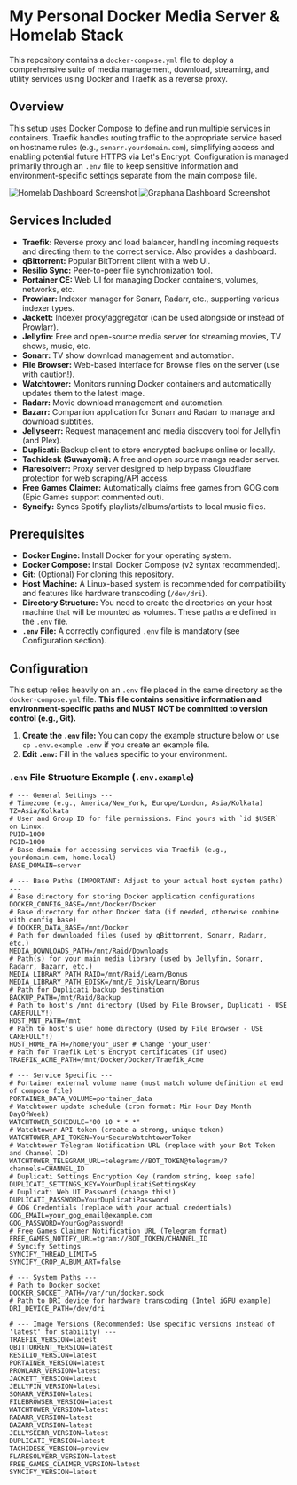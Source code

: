 # My Personal Docker Media Server & Homelab Stack

This repository contains a `docker-compose.yml` file to deploy a comprehensive suite of media management, download, streaming, and utility services using Docker and Traefik as a reverse proxy.

## Overview

This setup uses Docker Compose to define and run multiple services in containers. Traefik handles routing traffic to the appropriate service based on hostname rules (e.g., `sonarr.yourdomain.com`), simplifying access and enabling potential future HTTPS via Let's Encrypt. Configuration is managed primarily through an `.env` file to keep sensitive information and environment-specific settings separate from the main compose file.

![Homelab Dashboard Screenshot](/.github/assessts/screenshot.png)
![Graphana Dashboard Screenshot](/.github/assessts/graphana.png)

## Services Included

* **Traefik:** Reverse proxy and load balancer, handling incoming requests and directing them to the correct service. Also provides a dashboard.
* **qBittorrent:** Popular BitTorrent client with a web UI.
* **Resilio Sync:** Peer-to-peer file synchronization tool.
* **Portainer CE:** Web UI for managing Docker containers, volumes, networks, etc.
* **Prowlarr:** Indexer manager for Sonarr, Radarr, etc., supporting various indexer types.
* **Jackett:** Indexer proxy/aggregator (can be used alongside or instead of Prowlarr).
* **Jellyfin:** Free and open-source media server for streaming movies, TV shows, music, etc.
* **Sonarr:** TV show download management and automation.
* **File Browser:** Web-based interface for Browse files on the server (use with caution!).
* **Watchtower:** Monitors running Docker containers and automatically updates them to the latest image.
* **Radarr:** Movie download management and automation.
* **Bazarr:** Companion application for Sonarr and Radarr to manage and download subtitles.
* **Jellyseerr:** Request management and media discovery tool for Jellyfin (and Plex).
* **Duplicati:** Backup client to store encrypted backups online or locally.
* **Tachidesk (Suwayomi):** A free and open source manga reader server.
* **Flaresolverr:** Proxy server designed to help bypass Cloudflare protection for web scraping/API access.
* **Free Games Claimer:** Automatically claims free games from GOG.com (Epic Games support commented out).
* **Syncify:** Syncs Spotify playlists/albums/artists to local music files.

## Prerequisites

* **Docker Engine:** Install Docker for your operating system.
* **Docker Compose:** Install Docker Compose (v2 syntax recommended).
* **Git:** (Optional) For cloning this repository.
* **Host Machine:** A Linux-based system is recommended for compatibility and features like hardware transcoding (`/dev/dri`).
* **Directory Structure:** You need to create the directories on your host machine that will be mounted as volumes. These paths are defined in the `.env` file.
* **`.env` File:** A correctly configured `.env` file is mandatory (see Configuration section).

## Configuration

This setup relies heavily on an `.env` file placed in the same directory as the `docker-compose.yml` file. **This file contains sensitive information and environment-specific paths and MUST NOT be committed to version control (e.g., Git).**

1.  **Create the `.env` file:** You can copy the example structure below or use `cp .env.example .env` if you create an example file.
2.  **Edit `.env`:** Fill in the values specific to your environment.

### `.env` File Structure Example (`.env.example`)

```dotenv
# --- General Settings ---
# Timezone (e.g., America/New_York, Europe/London, Asia/Kolkata)
TZ=Asia/Kolkata
# User and Group ID for file permissions. Find yours with `id $USER` on Linux.
PUID=1000
PGID=1000
# Base domain for accessing services via Traefik (e.g., yourdomain.com, home.local)
BASE_DOMAIN=server

# --- Base Paths (IMPORTANT: Adjust to your actual host system paths) ---
# Base directory for storing Docker application configurations
DOCKER_CONFIG_BASE=/mnt/Docker/Docker
# Base directory for other Docker data (if needed, otherwise combine with config base)
# DOCKER_DATA_BASE=/mnt/Docker
# Path for downloaded files (used by qBittorrent, Sonarr, Radarr, etc.)
MEDIA_DOWNLOADS_PATH=/mnt/Raid/Downloads
# Path(s) for your main media library (used by Jellyfin, Sonarr, Radarr, Bazarr, etc.)
MEDIA_LIBRARY_PATH_RAID=/mnt/Raid/Learn/Bonus
MEDIA_LIBRARY_PATH_EDISK=/mnt/E_Disk/Learn/Bonus
# Path for Duplicati backup destination
BACKUP_PATH=/mnt/Raid/Backup
# Path to host's /mnt directory (Used by File Browser, Duplicati - USE CAREFULLY!)
HOST_MNT_PATH=/mnt
# Path to host's user home directory (Used by File Browser - USE CAREFULLY!)
HOST_HOME_PATH=/home/your_user # Change 'your_user'
# Path for Traefik Let's Encrypt certificates (if used)
TRAEFIK_ACME_PATH=/mnt/Docker/Docker/Traefik_Acme

# --- Service Specific ---
# Portainer external volume name (must match volume definition at end of compose file)
PORTAINER_DATA_VOLUME=portainer_data
# Watchtower update schedule (cron format: Min Hour Day Month DayOfWeek)
WATCHTOWER_SCHEDULE="00 10 * * *"
# Watchtower API token (create a strong, unique token)
WATCHTOWER_API_TOKEN=YourSecureWatchtowerToken
# Watchtower Telegram Notification URL (replace with your Bot Token and Channel ID)
WATCHTOWER_TELEGRAM_URL=telegram://BOT_TOKEN@telegram/?channels=CHANNEL_ID
# Duplicati Settings Encryption Key (random string, keep safe)
DUPLICATI_SETTINGS_KEY=YourDuplicatiSettingsKey
# Duplicati Web UI Password (change this!)
DUPLICATI_PASSWORD=YourDuplicatiPassword
# GOG Credentials (replace with your actual credentials)
GOG_EMAIL=your_gog_email@example.com
GOG_PASSWORD=YourGogPassword!
# Free Games Claimer Notification URL (Telegram format)
FREE_GAMES_NOTIFY_URL=tgram://BOT_TOKEN/CHANNEL_ID
# Syncify Settings
SYNCIFY_THREAD_LIMIT=5
SYNCIFY_CROP_ALBUM_ART=false

# --- System Paths ---
# Path to Docker socket
DOCKER_SOCKET_PATH=/var/run/docker.sock
# Path to DRI device for hardware transcoding (Intel iGPU example)
DRI_DEVICE_PATH=/dev/dri

# --- Image Versions (Recommended: Use specific versions instead of 'latest' for stability) ---
TRAEFIK_VERSION=latest
QBITTORRENT_VERSION=latest
RESILIO_VERSION=latest
PORTAINER_VERSION=latest
PROWLARR_VERSION=latest
JACKETT_VERSION=latest
JELLYFIN_VERSION=latest
SONARR_VERSION=latest
FILEBROWSER_VERSION=latest
WATCHTOWER_VERSION=latest
RADARR_VERSION=latest
BAZARR_VERSION=latest
JELLYSEERR_VERSION=latest
DUPLICATI_VERSION=latest
TACHIDESK_VERSION=preview
FLARESOLVERR_VERSION=latest
FREE_GAMES_CLAIMER_VERSION=latest
SYNCIFY_VERSION=latest